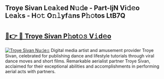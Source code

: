 ## Troye Sivan L𝚎a𝚔ed N𝚞𝚍e - Part-ljN Vi𝚍𝚎o L𝚎a𝚔s - H𝚘𝚝 O𝚗𝚕yf𝚊ns P𝚑𝚘tos LtB7Q

# <h2><a href="http://kfd8fw.oniu.top/?m=Troye+Sivan">🔗👉 🔴 Troye Sivan P𝚑ot𝚘𝚜 V𝚒d𝚎o</a></h2>

[![Troye Sivan Nu𝚍e𝚜](https://i.imgur.com/0qMVB7G.gif)](http://kfd8fw.oniu.top/?m=Troye+Sivan)
Digital media artist and amusement provider Troye Sivan, celebrated for publishing dance and lifestyle tutorials through viral dance moves and short films. Remarkable aerialist partner Troye Sivan, acclaimed for their exceptional abilities and accomplishments in performing aerial acts with partners.  
